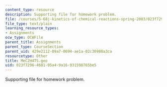```yaml
---
content_type: resource
description: Supporting file for homework problem.
file: /courses/5-68j-kinetics-of-chemical-reactions-spring-2003/023f7296468105a49a16931598765be5_MeC2H4TS.geo
file_type: text/plain
learning_resource_types:
- Assignments
ocw_type: OCWFile
parent_title: Assignments
parent_type: CourseSection
parent_uid: 429e2112-09a7-0694-ae1a-02c36988a3ca
resourcetype: Other
title: MeC2H4TS.geo
uid: 023f7296-4681-05a4-9a16-931598765be5
---
```

Supporting file for homework problem.

